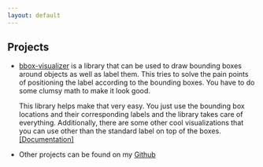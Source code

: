 ```yaml
---
layout: default
---
```


## Projects

* [bbox-visualizer](https://github.com/shoumikchow/bbox-visualizer) is a library that can be used to draw bounding boxes around objects as well as label them. This tries to solve the pain points of positioning the label according to the bounding boxes. You have to do some clumsy math to make it look good. 

  This library helps make that very easy. You just use the bounding box locations and their corresponding labels and the library takes care of everything. Additionally, there are some other cool visualizations that you can use other than the standard label on top of the boxes.  
  [[Documentation]](https://bbox-visualizer.rtfd.io)

* Other projects can be found on my [Github](https://github.com/shoumikchow)